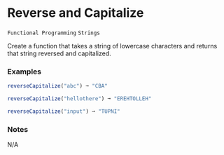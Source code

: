 # Reverse and Capitalize

`Functional Programming` `Strings`

Create a function that takes a string of lowercase characters and returns that string reversed and capitalized.

### Examples

```js
reverseCapitalize("abc") ➞ "CBA"

reverseCapitalize("hellothere") ➞ "EREHTOLLEH"

reverseCapitalize("input") ➞ "TUPNI"
```

### Notes

N/A
